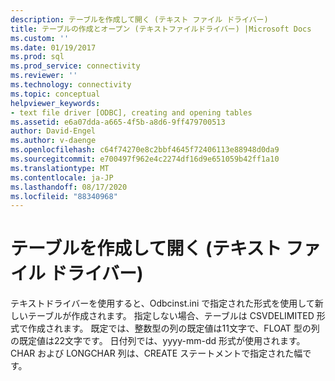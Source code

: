 ```yaml
---
description: テーブルを作成して開く (テキスト ファイル ドライバー)
title: テーブルの作成とオープン (テキストファイルドライバー) |Microsoft Docs
ms.custom: ''
ms.date: 01/19/2017
ms.prod: sql
ms.prod_service: connectivity
ms.reviewer: ''
ms.technology: connectivity
ms.topic: conceptual
helpviewer_keywords:
- text file driver [ODBC], creating and opening tables
ms.assetid: e6a07dda-a665-4f5b-a8d6-9ff479700513
author: David-Engel
ms.author: v-daenge
ms.openlocfilehash: c64f74270e8c2bbf4645f72406113e88948d0da9
ms.sourcegitcommit: e700497f962e4c2274df16d9e651059b42ff1a10
ms.translationtype: MT
ms.contentlocale: ja-JP
ms.lasthandoff: 08/17/2020
ms.locfileid: "88340968"
---
```

# <a name="creating-and-opening-tables-text-file-driver"></a>テーブルを作成して開く (テキスト ファイル ドライバー)
テキストドライバーを使用すると、Odbcinst.ini で指定された形式を使用して新しいテーブルが作成されます。 指定しない場合、テーブルは CSVDELIMITED 形式で作成されます。 既定では、整数型の列の既定値は11文字で、FLOAT 型の列の既定値は22文字です。 日付列では、yyyy-mm-dd 形式が使用されます。 CHAR および LONGCHAR 列は、CREATE ステートメントで指定された幅です。
